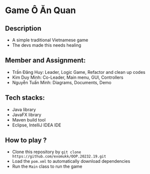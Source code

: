 # Game Ô Ăn Quan

## Description
- A simple traditional Vietnamese game
- The devs made this needs healing

## Member and Assignment:
- Trần Đăng Huy: Leader, Logic Game, Refactor and clean up codes
- Kim Duy Minh: Co-Leader, Main menu, GUI, Controllers
- Nguyễn Tuấn Minh: Diagrams, Documents, Demo

## Tech stacks:
- Java library
- JavaFX library
- Maven build tool
- Eclipse, IntelliJ IDEA IDE

## How to play ?
- Clone this repository by `git clone https://github.com/exomukk/OOP.20232.19.git`
- Load the `pom.xml` to automatically download dependencies
- Run the `Main` class to run the game